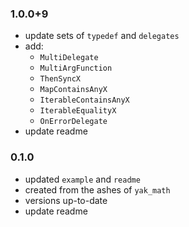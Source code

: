 ### 1.0.0+9
- update sets of `typedef` and `delegates`
- add:
    - `MultiDelegate`
    - `MultiArgFunction`
    - `ThenSyncX`
    - `MapContainsAnyX`
    - `IterableContainsAnyX`
    - `IterableEqualityX`
    - `OnErrorDelegate`
- update readme


### 0.1.0
- updated `example` and `readme`
- created from the ashes of `yak_math`
- versions up-to-date
- update readme